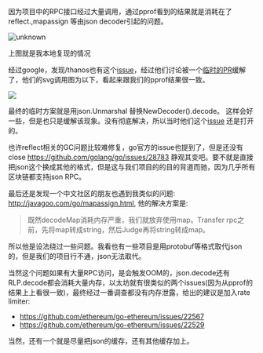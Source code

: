 因为项目中的RPC接口经过大量调用，通过pprof看到的结果就是消耗在了reflect.,mapassign 等由json decoder引起的问题。

![unknown](https://user-images.githubusercontent.com/8574915/117593903-870a0880-b16f-11eb-93a1-f22aea0a038d.png)

上图就是我本地复现的情况

经过google，发现/thanos也有这个[issue](https://github.com/thanos-io/thanos/issues/1160)，经过他们讨论被一个[临时的PR](https://github.com/thanos-io/thanos/pull/1173)缓解了，他们的svg调用图为以下，看起来跟我们的pprof结果很一致。

![](https://user-images.githubusercontent.com/2804025/47689031-29121700-dc3c-11e8-87c7-f0c78ee7135e.png)

最终的临时方案就是用json.Unmarshal 替换NewDecoder().decode。   这样会好一些，但是也只是缓解该现象。没有彻底解决，所以当时他们这个[issue](https://github.com/thanos-io/thanos/issues/448) 还是打开的。

也许reflect相关的GC问题比较难修复，go官方的issue也提到了，但是还没有close https://github.com/golang/go/issues/28783     静观其变吧。要不就是直接把json这个换成其他的格式，但是这与我们项目的的目的背道而驰，因为几乎所有区块链都支持json RPC。

最后还是发现一个中文社区的朋友也遇到我类似的问题: http://javagoo.com/go/mapassign.html, 他的解决方案是:

> 既然decodeMap消耗内存严重，我们就放弃使用map。Transfer rpc之前，先将map转成string，然后Judge再将string转成map。

所以他是设法绕过一些问题。我看也有一些项目是用protobuf等格式取代json的，但是我们的项目行不通，json无法取代。

当然这个问题如果有大量RPC访问，是会触发OOM的，json.decode还有RLP.decode都会消耗大量内存，以太坊就有很类似的两个issues(因为从pprof的结果上上看很一致)，最终经过一番调查都没有内存泄露，给出的建议是加入rate limiter:

-   https://github.com/ethereum/go-ethereum/issues/22567 
-  https://github.com/ethereum/go-ethereum/issues/22529

当然，还有一个就是尽量把json的缓存，还有其他缓存加上。